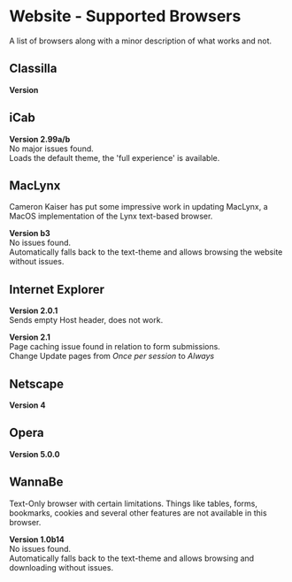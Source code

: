 # Website - Supported Browsers
A list of browsers along with a minor description of what works and not.

## Classilla
**Version**

## iCab
**Version 2.99a/b**  
No major issues found.  
Loads the default theme, the 'full experience' is available.

## MacLynx
Cameron Kaiser has put some impressive work in updating MacLynx, a MacOS implementation of the Lynx text-based browser.

**Version b3**  
No issues found.  
Automatically falls back to the text-theme and allows browsing the website without issues.

## Internet Explorer
**Version 2.0.1**  
Sends empty Host header, does not work.

**Version 2.1**  
Page caching issue found in relation to form submissions.  
Change Update pages from *Once per session* to *Always*

## Netscape
**Version 4**

## Opera
**Version 5.0.0**

## WannaBe
Text-Only browser with certain limitations. Things like tables, forms, bookmarks, cookies and several other features are not available in this browser.

**Version 1.0b14**  
No issues found.  
Automatically falls back to the text-theme and allows browsing and downloading without issues.

